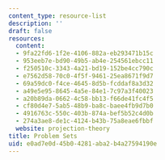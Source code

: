 ```yaml
---
content_type: resource-list
description: ''
draft: false
resources:
  content:
  - 9fa22fd6-1f2e-4106-882a-eb293471b15c
  - 953eeb7e-bd90-49b5-ab4e-254561ebcc11
  - f250510c-3343-4a21-bd19-152be4cc790c
  - e7562d58-70c0-4f5f-9461-25ea8671f9d7
  - 69a59dc0-f4ce-4645-8d5b-fcddaf8a3d32
  - a49e5e95-8645-4a5e-84e1-7c97a3f40023
  - a20b89da-0662-4c58-bb13-f66de41fc4f5
  - cf80d4e7-5ab5-48b9-ba8c-baee4fb9d7b0
  - 4916763c-550c-403b-874a-bef5b52c4d0b
  - 274a3ae8-de1c-4124-b43b-75a8eae6fbbf
  website: projection-theory
title: Problem Sets
uid: e0ad7e0d-45b0-4281-aba2-b4a27594190e
---
```

